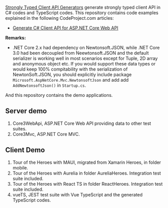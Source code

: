 [Strongly Typed Client API Generators](https://github.com/zijianhuang/webapiclientgen) generate strongly typed client API in C# codes and TypeScript codes. This repository contains code examples explained in the following CodeProject.com articles:

* [Generate C# Client API for ASP.NET Core Web API](https://www.codeproject.com/Articles/1243908/Generate-Csharp-Client-API-for-ASP-NET-Core-Web-AP)



**Remarks:** 

* .NET Core 2.x had dependency on Newtonsoft.JSON, while .NET Core 3.0 had been decoupled from Neewtonsoft.JSON and the default serializer is working well in most scenarios except for Tuple, 2D array and anonymous object etc. If you would support these data types or would keep 100% compitability with the serialization of NewtonSoft.JSON, you should explicitly include package `Microsoft.AspNetCore.Mvc.NewtonsoftJson` and add add `AddNewtonsoftJson()` in `Startup.cs`.


And this repository contains the demo applications.

## Server demo

1. Core3WebApi, ASP.NET Core Web API providing data to other test suites.
1. Core3Mvc, ASP.NET Core MVC.

## Client Demo
1. Tour of the Heroes with MAUI, migrated from Xamarin Heroes, in folder mobile.
1. Tour of the Heroes with Aurelia in folder AureliaHeroes. Integration test suite included.
1. Tour of the Heroes with React TS in folder ReactHeroes.  Integration test suite included.
1. vueTS, JEST test suite with Vue TypeScript and the generated TypeScript codes.
